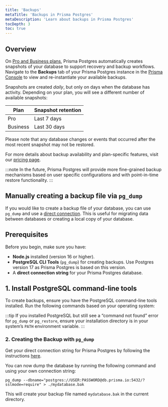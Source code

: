 ```yaml
---
title: 'Backups'
metaTitle: 'Backups in Prisma Postgres'
metaDescription: 'Learn about backups in Prisma Postgres'
tocDepth: 3
toc: true
---
```


## Overview

On [Pro and Business plans](https://www.prisma.io/pricing), Prisma Postgres automatically creates snapshots of your database to support recovery and backup workflows. Navigate to the **Backups** tab of your Prisma Postgres instance in the [Prisma Console](https://console.prisma.io) to view and re-instantiate your available backups.

Snapshots are created _daily_, but only on days when the database has activity. Depending on your plan, you will see a different number of available snapshots:

| Plan     | Snapshot retention |
| -------- | ------------------ |
| Pro      | Last 7 days        |
| Business | Last 30 days       |

Please note that any database changes or events that occurred after the most recent snapshot may not be restored.

For more details about backup availability and plan-specific features, visit our [pricing page](https://www.prisma.io/pricing).

:::note
In the future, Prisma Postgres will provide more fine-grained backup mechanisms based on user specific configurations and with point-in-time restore functionality.
:::

## Manually creating a backup file via `pg_dump`

If you would like to create a backup file of your database, you can use `pg_dump` and use a [direct connection](/postgres/database/direct-connections). This is useful for migrating data between databases or creating a local copy of your database.

## Prerequisites

Before you begin, make sure you have:

- **Node.js** installed (version 16 or higher).
- **PostgreSQL CLI Tools** (`pg_dump`) for creating backups. Use Postgres version 17 as Prisma Postgres is based on this version.
- A **direct connection string** for your Prisma Postgres database.

## 1. Install PostgreSQL command-line tools

To create backups, ensure you have the PostgreSQL command-line tools installed. Run the following commands based on your operating system:

:::tip
If you installed PostgreSQL but still see a “command not found” error for `pg_dump` or `pg_restore`, ensure your installation directory is in your system’s `PATH` environment variable.
:::

### 2. Creating the Backup with `pg_dump`

Get your direct connection string for Prisma Postgres by following the instructions [here](/postgres/database/direct-connections#how-to-connect-to-prisma-postgres-via-direct-tcp).

You can now dump the database by running the following command and using your own connection string:

```terminal
pg_dump --dbname="postgres://USER:PASSWORD@db.prisma.io:5432/?sslmode=require" > ./mydatabase.bak
```

This will create your backup file named `mydatabase.bak` in the current directory.

